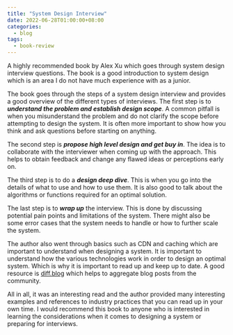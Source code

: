```yaml
---
title: "System Design Interview"
date: 2022-06-28T01:00:00+08:00
categories:
  - blog
tags:
  - book-review
---
```


A highly recommended book by Alex Xu which goes through system design interview questions. The book is a good introduction to system design which is an area I do not have much experience with as a junior.

The book goes through the steps of a system design interview and provides a good overview of the different types of interviews. The first step is to ***understand the problem and establish design scope***. A common pitfall is when you misunderstand the problem and do not clarify the scope before attempting to design the system. It is often more important to show how you think and ask questions before starting on anything.

The second step is ***propose high level design and get buy in***. The idea is to collaborate with the interviewer when coming up with the approach. This helps to obtain feedback and change any flawed ideas or perceptions early on.

The third step is to do a ***design deep dive***. This is when you go into the details of what to use and how to use them. It is also good to talk about the algorithms or functions required for an optimal solution.

The last step is to ***wrap up*** the interview. This is done by discussing potential pain points and limitations of the system. There might also be some error cases that the system needs to handle or how to further scale the system.

The author also went through basics such as CDN and caching which are important to understand when designing a system. It is important to understand how the various technologies work in order to design an optimal system. Which is why it is important to read up and keep up to date. A good resource is [diff.blog](https://diff.blog/) which helps to aggregate blog posts from the community.

All in all, it was an interesting read and the author provided many interesting examples and references to industry practices that you can read up in your own time. I would recommend this book to anyone who is interested in learning the considerations when it comes to designing a system or preparing for interviews.
